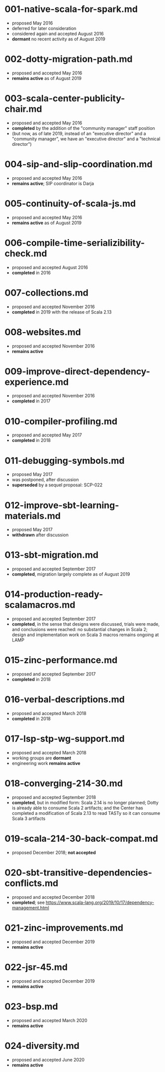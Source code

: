 # 001-native-scala-for-spark.md

* proposed May 2016
* deferred for later consideration
* considered again and accepted August 2016
* **dormant** no recent activity as of August 2019

# 002-dotty-migration-path.md

* proposed and accepted May 2016
* **remains active** as of August 2019

# 003-scala-center-publicity-chair.md

* proposed and accepted May 2016
* **completed** by the addition of the "community manager" staff position
* (but now, as of late 2019, instead of an "executive director" and a
  "community manager", we have an "executive director" and a
  "technical director")

# 004-sip-and-slip-coordination.md

* proposed and accepted May 2016
* **remains active**; SIP coordinator is Darja

# 005-continuity-of-scala-js.md

* proposed and accepted May 2016
* **remains active** as of August 2019

# 006-compile-time-serializibility-check.md

* proposed and accepted August 2016
* **completed** in 2016

# 007-collections.md

* proposed and accepted November 2016
* **completed** in 2019 with the release of Scala 2.13

# 008-websites.md

* proposed and accepted November 2016
* **remains active**

# 009-improve-direct-dependency-experience.md

* proposed and accepted November 2016
* **completed** in 2017

# 010-compiler-profiling.md

* proposed and accepted May 2017
* **completed** in 2018

# 011-debugging-symbols.md

* proposed May 2017
* was postponed, after discussion
* **superseded** by a sequel proposal: SCP-022

# 012-improve-sbt-learning-materials.md

* proposed May 2017
* **withdrawn** after discussion

# 013-sbt-migration.md

* proposed and accepted September 2017
* **completed**, migration largely complete as of August 2019

# 014-production-ready-scalamacros.md

* proposed and accepted September 2017
* **completed**, in the sense that designs were discussed, trials
  were made, and conclusions were reached: no substantial changes
  in Scala 2; design and implementation work on Scala 3 macros remains
  ongoing at LAMP

# 015-zinc-performance.md

* proposed and accepted September 2017
* **completed** in 2018

# 016-verbal-descriptions.md

* proposed and accepted March 2018
* **completed** in 2018

# 017-lsp-stp-wg-support.md

* proposed and accepted March 2018
* working groups are **dormant**
* engineering work **remains active**

# 018-converging-214-30.md

* proposed and accepted September 2018
* **completed**, but in modified form: Scala 2.14
  is no longer planned; Dotty is already able to consume
  Scala 2 artifacts; and the Center has completed a modification of Scala 2.13 to read TASTy so it can
  consume Scala 3 artifacts

# 019-scala-214-30-back-compat.md

* proposed December 2018; **not accepted**

# 020-sbt-transitive-dependencies-conflicts.md

* proposed and accepted December 2018
* **completed**; see https://www.scala-lang.org/2019/10/17/dependency-management.html

# 021-zinc-improvements.md

* proposed and accepted December 2019
* **remains active**

# 022-jsr-45.md

* proposed and accepted December 2019
* **remains active**

# 023-bsp.md

* proposed and accepted March 2020
* **remains active**

# 024-diversity.md

* proposed and accepted June 2020
* **remains active**
